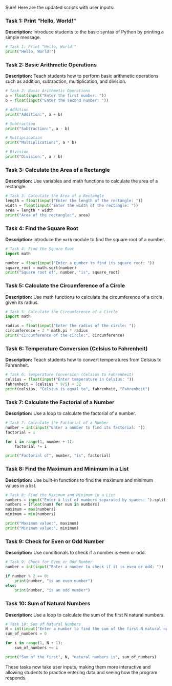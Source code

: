 Sure! Here are the updated scripts with user inputs:

### Task 1: Print "Hello, World!"
**Description:** Introduce students to the basic syntax of Python by printing a simple message.

```python
# Task 1: Print "Hello, World!"
print("Hello, World!")
```

### Task 2: Basic Arithmetic Operations
**Description:** Teach students how to perform basic arithmetic operations such as addition, subtraction, multiplication, and division.

```python
# Task 2: Basic Arithmetic Operations
a = float(input("Enter the first number: "))
b = float(input("Enter the second number: "))

# Addition
print("Addition:", a + b)

# Subtraction
print("Subtraction:", a - b)

# Multiplication
print("Multiplication:", a * b)

# Division
print("Division:", a / b)
```

### Task 3: Calculate the Area of a Rectangle
**Description:** Use variables and math functions to calculate the area of a rectangle.

```python
# Task 3: Calculate the Area of a Rectangle
length = float(input("Enter the length of the rectangle: "))
width = float(input("Enter the width of the rectangle: "))
area = length * width
print("Area of the rectangle:", area)
```

### Task 4: Find the Square Root
**Description:** Introduce the `math` module to find the square root of a number.

```python
# Task 4: Find the Square Root
import math

number = float(input("Enter a number to find its square root: "))
square_root = math.sqrt(number)
print("Square root of", number, "is", square_root)
```

### Task 5: Calculate the Circumference of a Circle
**Description:** Use math functions to calculate the circumference of a circle given its radius.

```python
# Task 5: Calculate the Circumference of a Circle
import math

radius = float(input("Enter the radius of the circle: "))
circumference = 2 * math.pi * radius
print("Circumference of the circle:", circumference)
```

### Task 6: Temperature Conversion (Celsius to Fahrenheit)
**Description:** Teach students how to convert temperatures from Celsius to Fahrenheit.

```python
# Task 6: Temperature Conversion (Celsius to Fahrenheit)
celsius = float(input("Enter temperature in Celsius: "))
fahrenheit = (celsius * 9/5) + 32
print(celsius, "Celsius is equal to", fahrenheit, "Fahrenheit")
```

### Task 7: Calculate the Factorial of a Number
**Description:** Use a loop to calculate the factorial of a number.

```python
# Task 7: Calculate the Factorial of a Number
number = int(input("Enter a number to find its factorial: "))
factorial = 1

for i in range(1, number + 1):
    factorial *= i

print("Factorial of", number, "is", factorial)
```

### Task 8: Find the Maximum and Minimum in a List
**Description:** Use built-in functions to find the maximum and minimum values in a list.

```python
# Task 8: Find the Maximum and Minimum in a List
numbers = input("Enter a list of numbers separated by spaces: ").split()
numbers = [float(num) for num in numbers]
maximum = max(numbers)
minimum = min(numbers)

print("Maximum value:", maximum)
print("Minimum value:", minimum)
```

### Task 9: Check for Even or Odd Number
**Description:** Use conditionals to check if a number is even or odd.

```python
# Task 9: Check for Even or Odd Number
number = int(input("Enter a number to check if it is even or odd: "))

if number % 2 == 0:
    print(number, "is an even number")
else:
    print(number, "is an odd number")
```

### Task 10: Sum of Natural Numbers
**Description:** Use a loop to calculate the sum of the first N natural numbers.

```python
# Task 10: Sum of Natural Numbers
N = int(input("Enter a number to find the sum of the first N natural numbers: "))
sum_of_numbers = 0

for i in range(1, N + 1):
    sum_of_numbers += i

print("Sum of the first", N, "natural numbers is", sum_of_numbers)
```

These tasks now take user inputs, making them more interactive and allowing students to practice entering data and seeing how the program responds.